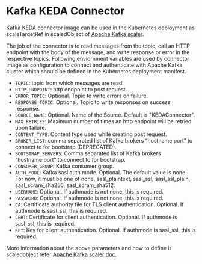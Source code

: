 # Kafka KEDA Connector

Kafka KEDA connector image can be used in the Kubernetes deployment as scaleTargetRef in scaledObject of [Apache Kafka scaler](https://keda.sh/docs/1.5/scalers/apache-kafka/).

The job of the connector is to read messages from the topic, call an HTTP endpoint with the body of the message, and write response or error in the respective topics. Following enviornment variables are used by connector image as configuration to connect and authenticate with Apache Kafka cluster which should be defined in the Kubernetes deployment manifest.

- `TOPIC`: topic from which messages are read.
- `HTTP_ENDPOINT`: http endpoint to post request.
- `ERROR_TOPIC`: Optional. Topic to write errors on failure.
- `RESPONSE_TOPIC`: Optional. Topic to write responses on success response.
- `SOURCE_NAME`: Optional. Name of the Source. Default is "KEDAConnector".
- `MAX_RETRIES`: Maximum number of times an http endpoint will be retried upon failure.
- `CONTENT_TYPE`: Content type used while creating post request.
- `BROKER_LIST`: comma separated list of Kafka brokers “hostname:port” to connect to for bootstrap (DEPRECATED).
- `BOOTSTRAP_SERVERS`: Comma separated list of Kafka brokers “hostname:port” to connect to for bootstrap.
- `CONSUMER_GROUP`: Kafka consumer group.
- `AUTH_MODE`: Kafka sasl auth mode. Optional. The default value is none. For now, it must be one of none, sasl_plaintext, sasl_ssl, sasl_ssl_plain, sasl_scram_sha256, sasl_scram_sha512.
- `USERNAME`: Optional. If authmode is not none, this is required.
- `PASSWORD`: Optional. If authmode is not none, this is required.
- `CA`: Certificate authority file for TLS client authentication. Optional. If authmode is sasl_ssl, this is required.
- `CERT`: Certificate for client authentication. Optional. If authmode is sasl_ssl, this is required.
- `KEY`: Key for client authentication. Optional. If authmode is sasl_ssl, this is required.

More information about the above parameters and how to define it scaledobject refer [Apache Kafka scaler doc](https://keda.sh/docs/1.5/scalers/apache-kafka/).
